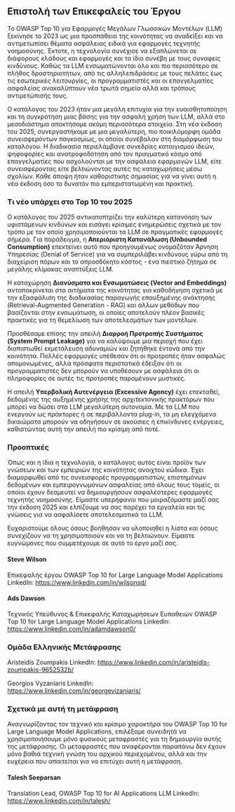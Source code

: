 ## Επιστολή των Επικεφαλείς του Έργου

Το OWASP Top 10 για Εφαρμογές Μεγάλων Γλωσσικών Μοντέλων (LLM) ξεκίνησε το 2023 ως μια προσπάθεια της κοινότητας να αναδείξει και να αντιμετωπίσει θέματα ασφάλειας ειδικά για εφαρμογές τεχνητής νοημοσύνης. Έκτοτε, η τεχνολογία συνέχισε να εξαπλώνεται σε διάφορους κλάδους και εφαρμογές και το ίδιο συνέβη με τους συναφείς κινδύνους. Καθώς τα LLM ενσωματώνονται όλο και πιο περισσότερο σε πλήθος δραστηριοτήτων, από τις αλληλεπιδράσεις με τους πελάτες έως τις εσωτερικές λειτουργίες, οι προγραμματιστές και οι επαγγελματίες ασφαλείας ανακαλύπτουν νέα τρωτά σημεία αλλά και τρόπους αντιμετώπισής τους.

Ο κατάλογος του 2023 ήταν μια μεγάλη επιτυχία για την ευαισθητοποίηση και τη συγκρότηση μιας βάσης για την ασφαλή χρήση των LLM, αλλά στο μεσοδιάστημα  αποκτήσαμε ακόμη περισσότερα στοιχεία. Στη νέα έκδοση του 2025, συνεργαστήκαμε με μια μεγαλύτερη, πιο ποικιλόμορφη ομάδα συνεισφερόντων παγκοσμίως, οι οποίοι συνέβαλαν στη διαμόρφωση του καταλόγου. Η διαδικασία περιελάμβανε συνεδρίες καταιγισμού ιδεών, ψηφοφορίες και ανατροφοδότηση από τον πραγματικό κόσμο από επαγγελματίες που ασχολούνται με την ασφάλεια εφαρμογών LLM, είτε συνεισφέροντας είτε βελτιώνοντας αυτές τις καταχωρήσεις μέσω σχολίων. Κάθε άποψη ήταν καθοριστικής σημασίας για να γίνει αυτή η νέα έκδοση όσο το δυνατόν πιο εμπεριστατωμένη και πρακτική.

### Τι νέο υπάρχει στο Top 10 του 2025

Ο κατάλογος του 2025 αντικατοπτρίζει την καλύτερη κατανόηση των υφιστάμενων κινδύνων και εισάγει κρίσιμες ενημερώσεις σχετικά με τον τρόπο με τον οποίο χρησιμοποιούνται τα LLM σε πραγματικές εφαρμογές σήμερα. Για παράδειγμα, η **Απεριόριστη Κατανάλωση (Unbounded Consumption)** επεκτείνει αυτό που προηγουμένως ονομαζόταν Άρνηση Υπηρεσίας (Denial of Service) για να συμπεριλάβει κινδύνους γύρω από τη διαχείριση πόρων και το απροσδόκητο κόστος - ένα πιεστικό ζήτημα σε μεγάλης κλίμακας αναπτύξεις LLM.

Η καταχώρηση **Διανύσματα και Ενσωματώσεις (Vector and Embeddings)** ανταποκρίνεται στα αιτήματα της κοινότητας για καθοδήγηση σχετικά με την εξασφάλιση της διαδικασίας παραγωγής επαυξημένης ανάκτησης (Retrieval-Augmented Generation - RAG) και άλλων μεθόδων που βασίζονται στην ενσωμάτωση, οι οποίες αποτελούν πλέον βασικές πρακτικές για τη θεμελίωση των αποτελεσμάτων των μοντέλων.

Προσθέσαμε επίσης την απειλή **Διαρροή Προτροπής Συστήματος (System Prompt Leakage)** για να καλύψουμε μια περιοχή που έχει διαπιστωθεί εκμετάλευση αδυναμιών και ζητήθηκε έντονα από την κοινότητα. Πολλές εφαρμογές υπέθεσαν ότι οι προτροπές ήταν ασφαλώς απομονωμένες, αλλά πρόσφατα περιστατικά έδειξαν ότι οι προγραμματιστές δεν μπορούν να υποθέσουν με ασφάλεια ότι οι πληροφορίες σε αυτές τις προτροπές παραμένουν μυστικές.

Η απειλή **Υπερβολική Αυτενέργεια (Excessive Agency)** έχει επεκταθεί, δεδομένης της αυξημένης χρήσης της αρχιτεκτονικής πρακτόρων που μπορεί να δώσει στα LLM μεγαλύτερη αυτονομία.  Με τα LLM που ενεργούν ως πράκτορες ή σε περιβάλλοντα plug-in, τα μη ελεγχόμενα δικαιώματα μπορούν να οδηγήσουν σε ακούσιες ή επικίνδυνες ενέργειες, καθιστώντας αυτή την απειλή πιο κρίσιμη από ποτέ.

### Προοπτικές

Όπως και η ίδια η τεχνολογία, ο κατάλογος αυτός είναι προϊόν των γνώσεων και των εμπειριών της κοινότητας ανοιχτού κώδικα. Έχει διαμορφωθεί από τις συνεισφορές προγραμματιστών, επιστημόνων δεδομένων και εμπειρογνωμόνων ασφαλείας από όλους τους τομείς, οι οποίοι έχουν δεσμευτεί να δημιουργήσουν ασφαλέστερες εφαρμογές τεχνητής νοημοσύνης. Είμαστε υπερήφανοι που μοιραζόμαστε μαζί σας την έκδοση 2025 και ελπίζουμε να σας παρέχει τα εργαλεία και τις γνώσεις για να ασφαλίσετε αποτελεσματικά τα LLM.

Ευχαριστούμε όλους όσους βοήθησαν να υλοποιηθεί η λίστα και όσους συνεχίζουν να τη χρησιμοποιούν και να τη βελτιώνουν. Είμαστε ευγνώμονες που συμμετέχουμε σε αυτό το έργο μαζί σας.


#### Steve Wilson
Επικεφαλής έργου
OWASP Top 10 for Large Language Model Applications
LinkedIn: https://www.linkedin.com/in/wilsonsd/

#### Ads Dawson
Τεχνικός Υπεύθυνος & Επικεφαλής Καταχωρήσεων Ευπαθειών
OWASP Top 10 for Large Language Model Applications
LinkedIn: https://www.linkedin.com/in/adamdawson0/



### Ομάδα Ελληνικής Μετάφρασης
Aristeidis Zoumpakis
LinkedIn: https://www.linkedin.com/in/aristeidis-zoumpakis-9652532b/

Georgios Vyzaniaris
LinkedIn: https://www.linkedin.com/in/georgevizaniaris/

### Σχετικά με αυτή τη μετάφραση
Αναγνωρίζοντας τον τεχνικό και κρίσιμο χαρακτήρα του OWASP Top 10 for Large Language Model Applications, επιλέξαμε συνειδητά να χρησιμοποιήσουμε μόνο φυσικούς μεταφραστές για τη δημιουργία αυτής της μετάφρασης. Οι μεταφραστές που αναφέρονται παραπάνω δεν έχουν μόνο βαθιά τεχνική γνώση του αρχικού περιεχομένου, αλλά και την ευχέρεια που απαιτείται για να επιτύχει αυτή η μετάφραση.

#### Talesh Seeparsan
Translation Lead, OWASP Top 10 for AI Applications LLM
LinkedIn: https://www.linkedin.com/in/talesh/
